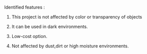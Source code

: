 Identified features :

  1. This project is not affected by color or transparency of objects

  2. It can be used in dark environments.

  3. Low-cost option.

  4. Not affected by dust,dirt or high moisture environments.
 
